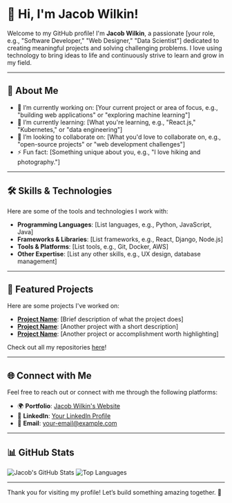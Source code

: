 # 👋 Hi, I'm Jacob Wilkin!

Welcome to my GitHub profile! I'm **Jacob Wilkin**, a passionate [your role, e.g., "Software Developer," "Web Designer," "Data Scientist"] dedicated to creating meaningful projects and solving challenging problems. I love using technology to bring ideas to life and continuously strive to learn and grow in my field.

---

## 🌟 About Me

- 🔭 I’m currently working on: [Your current project or area of focus, e.g., "building web applications" or "exploring machine learning"]
- 🌱 I’m currently learning: [What you're learning, e.g., "React.js," "Kubernetes," or "data engineering"]
- 👯 I’m looking to collaborate on: [What you'd love to collaborate on, e.g., "open-source projects" or "web development challenges"]
- ⚡ Fun fact: [Something unique about you, e.g., "I love hiking and photography."]

---

## 🛠️ Skills & Technologies

Here are some of the tools and technologies I work with:

- **Programming Languages**: [List languages, e.g., Python, JavaScript, Java]
- **Frameworks & Libraries**: [List frameworks, e.g., React, Django, Node.js]
- **Tools & Platforms**: [List tools, e.g., Git, Docker, AWS]
- **Other Expertise**: [List any other skills, e.g., UX design, database management]

---

## 📂 Featured Projects

Here are some projects I've worked on:

- **[Project Name](#)**: [Brief description of what the project does]
- **[Project Name](#)**: [Another project with a short description]
- **[Project Name](#)**: [Another project or accomplishment worth highlighting]

Check out all my repositories [here](#)!

---

## 🌐 Connect with Me

Feel free to reach out or connect with me through the following platforms:

- 🌍 **Portfolio**: [Jacob Wilkin's Website](https://sites.google.com/view/jacobwilkin/home)
- 💼 **LinkedIn**: [Your LinkedIn Profile](#)
- 📧 **Email**: [your-email@example.com](mailto:your-email@example.com)

---

## 📊 GitHub Stats

![Jacob's GitHub Stats](https://github-readme-stats.vercel.app/api?username=your-github-username&show_icons=true&theme=radical)
![Top Languages](https://github-readme-stats.vercel.app/api/top-langs/?username=your-github-username&layout=compact&theme=radical)

---

Thank you for visiting my profile! Let’s build something amazing together. 🚀
